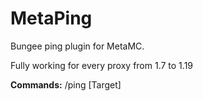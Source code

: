 # MetaPing
Bungee ping plugin for MetaMC.

Fully working for every proxy from 1.7 to 1.19

**Commands:**
/ping [Target]
